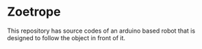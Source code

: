 # Zoetrope
This repository has source codes of an arduino based robot that is designed to follow the object in front of it.
